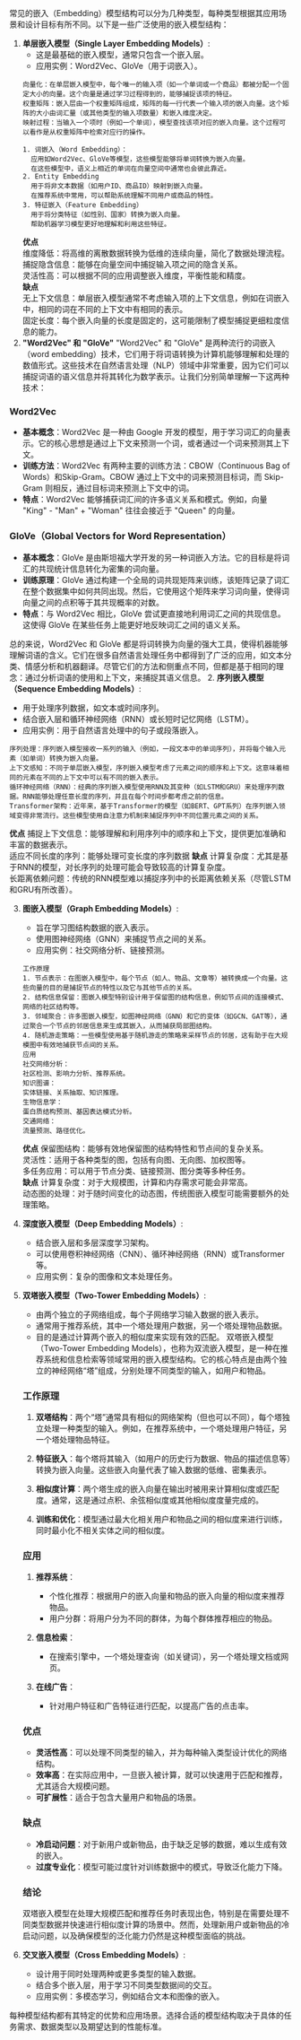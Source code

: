 常见的嵌入（Embedding）模型结构可以分为几种类型，每种类型根据其应用场景和设计目标有所不同。以下是一些广泛使用的嵌入模型结构：

1. **单层嵌入模型（Single Layer Embedding Models）**:
   - 这是最基础的嵌入模型，通常只包含一个嵌入层。
   - 应用实例：Word2Vec、GloVe（用于词嵌入）。
    ```
    向量化：在单层嵌入模型中，每个唯一的输入项（如一个单词或一个商品）都被分配一个固定大小的向量。这个向量是通过学习过程得到的，能够捕捉该项的特征。
    权重矩阵：嵌入层由一个权重矩阵组成，矩阵的每一行代表一个输入项的嵌入向量。这个矩阵的大小由词汇量（或其他类型的输入项数量）和嵌入维度决定。
    映射过程：当输入一个项时（例如一个单词），模型查找该项对应的嵌入向量。这个过程可以看作是从权重矩阵中检索对应行的操作。
    ```
    ```
    1. 词嵌入（Word Embedding）：
      应用如Word2Vec、GloVe等模型，这些模型能够将单词转换为嵌入向量。
      在这些模型中，语义上相近的单词在向量空间中通常也会彼此靠近。
    2. Entity Embedding
      用于将非文本数据（如用户ID、商品ID）映射到嵌入向量。
      在推荐系统中常用，可以帮助系统理解不同用户或商品的特性。
    3. 特征嵌入（Feature Embedding）
      用于将分类特征（如性别、国家）转换为嵌入向量。
      帮助机器学习模型更好地理解和利用这些特征。
    ```
    **优点**    
    维度降低：将高维的离散数据转换为低维的连续向量，简化了数据处理流程。  
    捕捉隐含信息：能够在向量空间中捕捉输入项之间的隐含关系。  
    灵活性高：可以根据不同的应用调整嵌入维度，平衡性能和精度。  
    **缺点**  
    无上下文信息：单层嵌入模型通常不考虑输入项的上下文信息，例如在词嵌入中，相同的词在不同的上下文中有相同的表示。  
    固定长度：每个嵌入向量的长度是固定的，这可能限制了模型捕捉更细粒度信息的能力。
2.  **"Word2Vec" 和 "GloVe"**
"Word2Vec" 和 "GloVe" 是两种流行的词嵌入（word embedding）技术，它们用于将词语转换为计算机能够理解和处理的数值形式。这些技术在自然语言处理（NLP）领域中非常重要，因为它们可以捕捉词语的语义信息并将其转化为数学表示。让我们分别简单理解一下这两种技术：

### Word2Vec
- **基本概念**：Word2Vec 是一种由 Google 开发的模型，用于学习词汇的向量表示。它的核心思想是通过上下文来预测一个词，或者通过一个词来预测其上下文。
- **训练方法**：Word2Vec 有两种主要的训练方法：CBOW（Continuous Bag of Words）和Skip-Gram。CBOW 通过上下文中的词来预测目标词，而 Skip-Gram 则相反，通过目标词来预测上下文中的词。
- **特点**：Word2Vec 能够捕获词汇间的许多语义关系和模式。例如，向量 "King" - "Man" + "Woman" 往往会接近于 "Queen" 的向量。

### GloVe（Global Vectors for Word Representation）
- **基本概念**：GloVe 是由斯坦福大学开发的另一种词嵌入方法。它的目标是将词汇的共现统计信息转化为密集的词向量。
- **训练原理**：GloVe 通过构建一个全局的词共现矩阵来训练，该矩阵记录了词汇在整个数据集中如何共同出现。然后，它使用这个矩阵来学习词向量，使得词向量之间的点积等于其共现概率的对数。
- **特点**：与 Word2Vec 相比，GloVe 尝试更直接地利用词汇之间的共现信息。这使得 GloVe 在某些任务上能更好地反映词汇之间的语义关系。

总的来说，Word2Vec 和 GloVe 都是将词转换为向量的强大工具，使得机器能够理解词语的含义。它们在很多自然语言处理任务中都得到了广泛的应用，如文本分类、情感分析和机器翻译。尽管它们的方法和侧重点不同，但都是基于相同的理念：通过分析词语的使用和上下文，来捕捉其语义信息。
2. **序列嵌入模型（Sequence Embedding Models）**:
   - 用于处理序列数据，如文本或时间序列。
   - 结合嵌入层和循环神经网络（RNN）或长短时记忆网络（LSTM）。
   - 应用实例：用于自然语言处理中的句子或段落嵌入。
   ```
   序列处理：序列嵌入模型接收一系列的输入（例如，一段文本中的单词序列），并将每个输入元素（如单词）转换为嵌入向量。
   上下文感知：不同于单层嵌入模型，序列嵌入模型考虑了元素之间的顺序和上下文。这意味着相同的元素在不同的上下文中可以有不同的嵌入表示。
   循环神经网络（RNN）：经典的序列嵌入模型使用RNN及其变种（如LSTM和GRU）来处理序列数据。RNN能够处理任意长度的序列，并且在每个时间步都考虑之前的信息。
   Transformer架构：近年来，基于Transformer的模型（如BERT、GPT系列）在序列嵌入领域变得非常流行。这些模型使用自注意力机制来捕捉序列中不同位置元素之间的关系。
   ```
   **优点**
   捕捉上下文信息：能够理解和利用序列中的顺序和上下文，提供更加准确和丰富的数据表示。  
   适应不同长度的序列：能够处理可变长度的序列数据 
   **缺点** 
   计算复杂度：尤其是基于RNN的模型，对长序列的处理可能会导致较高的计算复杂度。  
   长距离依赖问题：传统的RNN模型难以捕捉序列中的长距离依赖关系（尽管LSTM和GRU有所改善）。  

3. **图嵌入模型（Graph Embedding Models）**:
   - 旨在学习图结构数据的嵌入表示。
   - 使用图神经网络（GNN）来捕捉节点之间的关系。
   - 应用实例：社交网络分析、链接预测。
   ```
   工作原理
   1. 节点表示：在图嵌入模型中，每个节点（如人、物品、文章等）被转换成一个向量。这些向量的目的是捕捉节点的特性以及它与其他节点的关系。 
   2. 结构信息保留：图嵌入模型特别设计用于保留图的结构信息，例如节点间的连接模式、网络的社区结构等。
   3. 邻域聚合：许多图嵌入模型，如图神经网络（GNN）和它的变体（如GCN、GAT等），通过聚合一个节点的邻居信息来生成其嵌入，从而捕获局部图结构。
   4. 随机游走策略：一些模型使用基于随机游走的策略来采样节点的邻居，这有助于在大规模图中有效地捕获节点间的关系。
   应用
   社交网络分析：
   社区检测、影响力分析、推荐系统。
   知识图谱：
   实体链接、关系抽取、知识推理。
   生物信息学：   
   蛋白质结构预测、基因表达模式分析。
   交通网络：
   流量预测、路径优化。
   ```
   **优点**
   保留图结构：能够有效地保留图的结构特性和节点间的复杂关系。  
   灵活性：适用于各种类型的图，包括有向图、无向图、加权图等。  
   多任务应用：可以用于节点分类、链接预测、图分类等多种任务。  
   **缺点**
   计算复杂度：对于大规模图，计算和内存需求可能会非常高。  
   动态图的处理：对于随时间变化的动态图，传统图嵌入模型可能需要额外的处理策略。  
   

4. **深度嵌入模型（Deep Embedding Models）**:
   - 结合嵌入层和多层深度学习架构。
   - 可以使用卷积神经网络（CNN）、循环神经网络（RNN）或Transformer等。
   - 应用实例：复杂的图像和文本处理任务。

5. **双塔嵌入模型（Two-Tower Embedding Models）**:
   - 由两个独立的子网络组成，每个子网络学习输入数据的嵌入表示。
   - 通常用于推荐系统，其中一个塔处理用户数据，另一个塔处理物品数据。
   - 目的是通过计算两个嵌入的相似度来实现有效的匹配。
   双塔嵌入模型（Two-Tower Embedding Models），也称为双流嵌入模型，是一种在推荐系统和信息检索等领域常用的嵌入模型结构。它的核心特点是由两个独立的神经网络“塔”组成，分别处理不同类型的输入，如用户和物品。

   ### 工作原理
   
   1. **双塔结构**：两个“塔”通常具有相似的网络架构（但也可以不同），每个塔独立处理一种类型的输入。例如，在推荐系统中，一个塔处理用户特征，另一个塔处理物品特征。
   
   2. **特征嵌入**：每个塔将其输入（如用户的历史行为数据、物品的描述信息等）转换为嵌入向量。这些嵌入向量代表了输入数据的低维、密集表示。
   
   3. **相似度计算**：两个塔生成的嵌入向量在输出时被用来计算相似度或匹配度。通常，这是通过点积、余弦相似度或其他相似度度量完成的。
   
   4. **训练和优化**：模型通过最大化相关用户和物品之间的相似度来进行训练，同时最小化不相关实体之间的相似度。
   
   ### 应用
   
   1. **推荐系统**：
      - 个性化推荐：根据用户的嵌入向量和物品的嵌入向量的相似度来推荐物品。
      - 用户分群：将用户分为不同的群体，为每个群体推荐相应的物品。
   
   2. **信息检索**：
      - 在搜索引擎中，一个塔处理查询（如关键词），另一个塔处理文档或网页。
   
   3. **在线广告**：
      - 针对用户特征和广告特征进行匹配，以提高广告的点击率。
   
   ### 优点
   
   - **灵活性高**：可以处理不同类型的输入，并为每种输入类型设计优化的网络结构。
   - **效率高**：在实际应用中，一旦嵌入被计算，就可以快速用于匹配和推荐，尤其适合大规模问题。
   - **可扩展性**：适合于包含大量用户和物品的场景。
   
   ### 缺点
   
   - **冷启动问题**：对于新用户或新物品，由于缺乏足够的数据，难以生成有效的嵌入。
   - **过度专业化**：模型可能过度针对训练数据中的模式，导致泛化能力下降。
   
   ### 结论
   
   双塔嵌入模型在处理大规模匹配和推荐任务时表现出色，特别是在需要处理不同类型数据并快速进行相似度计算的场景中。然而，处理新用户或新物品的冷启动问题，以及确保模型的泛化能力仍然是这种模型面临的挑战。

6. **交叉嵌入模型（Cross Embedding Models）**:
   - 设计用于同时处理两种或更多类型的输入数据。
   - 结合多个嵌入层，用于学习不同类型数据间的交互。
   - 应用实例：多模态学习，例如结合文本和图像的嵌入。

每种模型结构都有其特定的优势和应用场景。选择合适的模型结构取决于具体的任务需求、数据类型以及期望达到的性能标准。
